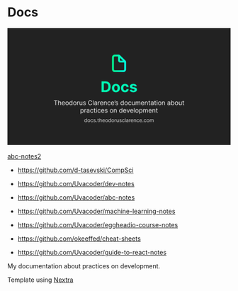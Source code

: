 # Docs

![Docs OG](public/og.jpg)

[abc-notes2](https://github.com/Uvacoder/abc-notes2)

- https://github.com/d-tasevski/CompSci

- https://github.com/Uvacoder/dev-notes

- https://github.com/Uvacoder/abc-notes

- https://github.com/Uvacoder/machine-learning-notes

- https://github.com/Uvacoder/eggheadio-course-notes

- https://github.com/okeeffed/cheat-sheets

- https://github.com/Uvacoder/guide-to-react-notes

My documentation about practices on development.

Template using [Nextra](https://nextra.vercel.app)
